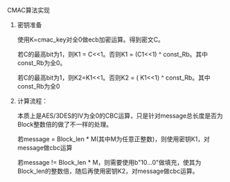 CMAC算法实现

1. 密钥准备

    使用K=cmac_key对全0做ecb加密运算。得到密文C。

    若C的最高bit为1，则K1 = C<<1。否则K1 = (C1<<1) ^ const_Rb。其中const_Rb为全0。
    
    若C的最高bit为1，则K2=K1<<1。否则K2 = ( K1<<1) ^ const_Rb。其中const_Rb为全0
    
2. 计算流程：

    本质上是AES/3DES的IV为全0的CBC运算，只是针对message总长度是否为Block整数倍的做了不一样的处理。

    若message = Block_len * M(其中M为任意正整数)，则使用密钥K1，对message做cbc运算

    若message != Block_len * M，则需要使用b"10...0"做填充，使其为Block_len的整数倍，随后再使用密钥K2，对message做cbc运算。